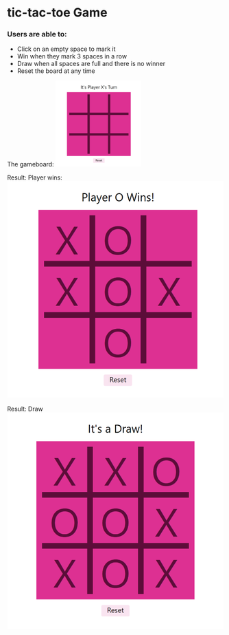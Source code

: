 # tic-tac-toe Game

### Users are able to:

- Click on an empty space to mark it
- Win when they mark 3 spaces in a row
- Draw when all spaces are full and there is no winner
- Reset the board at any time

The gameboard:
<img src="/images/1.png" width="200" height="200" />

Result: Player wins:
![Result: Player wins](images/2.png)

Result: Draw
![Result: Draw](/images/3.png)
